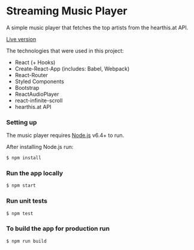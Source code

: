 # Streaming Music Player

A simple music player that fetches the top artists from the hearthis.at API.

[Live version](http://hear-this-song.surge.sh/)

The technologies that were used in this project:

- React (+ Hooks)
- Create-React-App (includes: Babel, Webpack)
- React-Router
- Styled Components
- Bootstrap
- ReactAudioPlayer
- react-infinite-scroll
- hearthis.at API

### Setting up

The music player requires [Node.js](https://nodejs.org/) v6.4+ to run.

After installing Node.js run:

```sh
$ npm install
```

### Run the app locally

```sh
$ npm start
```

### Run unit tests

```sh
$ npm test
```

### To build the app for production run

```sh
$ npm run build
```
